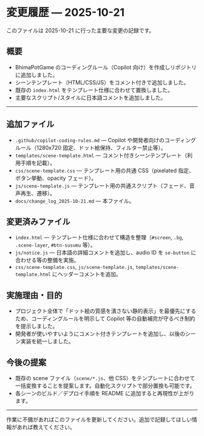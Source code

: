 # 変更履歴 — 2025-10-21

このファイルは 2025-10-21 に行った主要な変更の記録です。

## 概要
- BhimaPotGame のコーディングルール（Copilot 向け）を作成しリポジトリに追加しました。
- シーンテンプレート（HTML/CSS/JS）をコメント付きで追加しました。
- 既存の `index.html` をテンプレート仕様に合わせて置換しました。
- 主要なスクリプト/スタイルに日本語コメントを追加しました。

---

## 追加ファイル
- `.github/copilot-coding-rules.md` — Copilot や開発者向けのコーディングルール（1280x720 固定、ドット絵保持、フィルター禁止等）。
- `templates/scene-template.html` — コメント付きシーンテンプレート（利用手順を記載）。
- `css/scene-template.css` — テンプレート用の共通 CSS（pixelated 指定、ボタン挙動、opacity フェード）。
- `js/scene-template.js` — テンプレート用の共通スクリプト（フェード、音声再生、遷移）。
- `docs/change_log_2025-10-21.md` — 本ファイル。

## 変更済みファイル
- `index.html` — テンプレート仕様に合わせて構造を整理（`#screen`, `.bg`, `.scene-layer`, `#btn-susumu` 等）。
- `js/notice.js` — 日本語の詳細コメントを追加し、audio ID を `se-button` に合わせる等の整備を実施。
- `css/scene-template.css`, `js/scene-template.js`, `templates/scene-template.html` にヘッダーコメントを追加。

## 実施理由・目的
- プロジェクト全体で「ドット絵の質感を潰さない静的表示」を最優先にするため、コーディングルールを明示して Copilot 等の自動補完が守るべき制約を提示しました。
- 開発者が使いやすいようにコメント付きテンプレートを追加し、以後のシーン実装を統一しました。

## 今後の提案
- 既存の scene ファイル（`scene/*.js`、他 CSS）をテンプレートに合わせて一括変換することを提案します。自動化スクリプトで部分置換も可能です。
- 各シーンのビルド／デプロイ手順を README に追加すると再現性が上がります。

---

作業に不備があればこのファイルを更新してください。追加で記録してほしい情報があれば教えてください。
